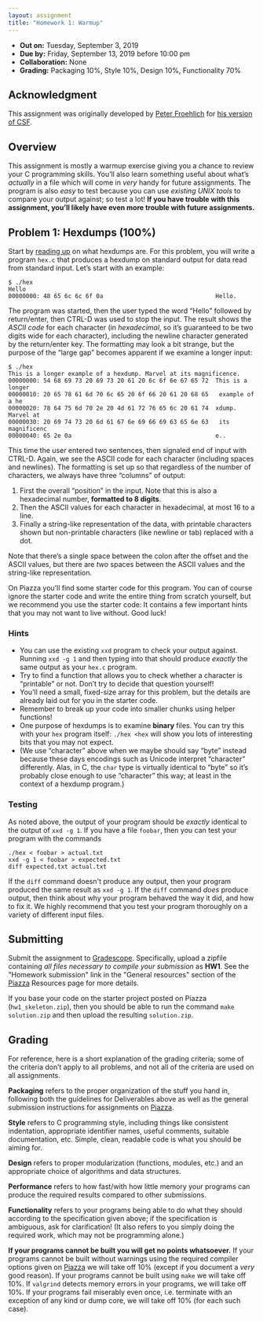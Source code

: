 ```yaml
---
layout: assignment
title: "Homework 1: Warmup"
---
```


-   **Out on:** Tuesday, September 3, 2019
-   **Due by:** Friday, September 13, 2019 before 10:00 pm
-   **Collaboration:** None
-   **Grading:** Packaging 10%, Style 10%, Design 10%, Functionality 70%

Acknowledgment
--------------

This assignment was originally developed by [Peter Froehlich](https://www.cs.jhu.edu/~phf) for [his version of CSF](https://www.cs.jhu.edu/~phf/2018/fall/cs229).

Overview
--------

This assignment is mostly a warmup exercise giving you a chance to
review your C programming skills. You’ll also learn something useful
about what’s *actually* in a file which will come in *very* handy for
future assignments. The program is also *easy* to test because you can
use *existing UNIX tools* to compare your output against; so test a lot!
**If you have trouble with this assignment, you’ll likely have even more
trouble with future assignments.**

Problem 1: Hexdumps (100%)
--------------------------

Start by [reading up](http://en.wikipedia.org/wiki/Hex_dump) on what
hexdumps are. For this problem, you will write a program `hex.c` that
produces a hexdump on standard output for data read from standard input.
Let’s start with an example:

    $ ./hex
    Hello
    00000000: 48 65 6c 6c 6f 0a                                Hello.

The program was started, then the user typed the word “Hello” followed
by return/enter, then CTRL-D was used to stop the input. The result
shows the *ASCII code* for each character (in *hexadecimal*, so it’s
guaranteed to be two digits wide for each character), including the
newline character generated by the return/enter key. The formatting may
look a bit strange, but the purpose of the “large gap” becomes apparent
if we examine a longer input:

    $ ./hex
    This is a longer example of a hexdump. Marvel at its magnificence.
    00000000: 54 68 69 73 20 69 73 20 61 20 6c 6f 6e 67 65 72  This is a longer
    00000010: 20 65 78 61 6d 70 6c 65 20 6f 66 20 61 20 68 65   example of a he
    00000020: 78 64 75 6d 70 2e 20 4d 61 72 76 65 6c 20 61 74  xdump. Marvel at
    00000030: 20 69 74 73 20 6d 61 67 6e 69 66 69 63 65 6e 63   its magnificenc
    00000040: 65 2e 0a                                         e..

This time the user entered two sentences, then signaled end of input
with CTRL-D. Again, we see the ASCII code for each character (including
spaces and newlines). The formatting is set up so that regardless of the
number of characters, we always have three “columns” of output:

1.  First the overall “position” in the input. Note that this is also a
    hexadecimal number, **formatted to 8 digits**.
2.  Then the ASCII values for each character in hexadecimal, at most 16
    to a line.
3.  Finally a string-like representation of the data, with printable
    characters shown but non-printable characters (like newline or tab)
    replaced with a dot.

Note that there’s a single space between the colon after the offset and
the ASCII values, but there are *two* spaces between the ASCII values
and the string-like representation.

On Piazza you’ll find some starter code for this program. You can of
course ignore the starter code and write the entire thing from scratch
yourself, but we recommend you use the starter code: It contains a few
important hints that you may not want to live without. Good luck!

### Hints

-   You can use the existing `xxd` program to check your output against.
    Running `xxd -g 1` and then typing into that should produce *exactly* the same
    output as your `hex.c` program.
-   Try to find a function that allows you to check whether a character
    is “printable” or not. Don’t try to decide that question yourself!
-   You’ll need a small, fixed-size array for this problem, but the
    details are already laid out for you in the starter code.
-   Remember to break up your code into smaller chunks using helper
    functions!
-   One purpose of hexdumps is to examine **binary** files. You can try
    this with your `hex` program itself: `./hex <hex` will show you lots
    of interesting bits that you may not expect.
-   (We use “character” above when we maybe should say “byte” instead
    because these days encodings such as Unicode interpret “character”
    differently. Alas, in C, the `char` type is virtually identical to
    “byte” so it’s probably close enough to use “character” this way; at
    least in the context of a hexdump program.)

### Testing

As noted above, the output of your program should be *exactly* identical to the
output of `xxd -g 1`.  If you have a file `foobar`, then you can test your program
with the commands

```
./hex < foobar > actual.txt
xxd -g 1 < foobar > expected.txt
diff expected.txt actual.txt
```

If the `diff` command doesn't produce any output, then your program produced
the same result as `xxd -g 1`.  If the `diff` command *does* produce output,
then think about why your program behaved the way it did, and how to
fix it.  We highly recommend that you test your program thoroughly on a
variety of different input files.

<!--
Deliverables
------------

Please follow the submission instructions as detailed on
[Piazza](http://piazza.com/jhu/fall2019/601229). Be sure to include a
`Makefile` that sets the appropriate compiler flags and builds the `hex`
program by default. **Finally, make sure to include your name and email
address in *every* file you turn in (well, in every file for which it
makes sense to do so anyway)!**
-->

Submitting
----------

Submit the assignment to [Gradescope](https://www.gradescope.com/courses/61318).  Specifically, upload a zipfile containing *all files necessary to compile your submission* as **HW1**.  See the "Homework submission" link in the "General resources" section of the [Piazza](http://piazza.com/jhu/fall2019/601229) Resources page for more details.

If you base your code on the starter project posted on Piazza (`hw1_skeleton.zip`), then you should be able to run the command `make solution.zip` and then upload the resulting `solution.zip`.

Grading
-------

For reference, here is a short explanation of the grading criteria; some
of the criteria don’t apply to all problems, and not all of the criteria
are used on all assignments.

**Packaging** refers to the proper organization of the stuff you hand
in, following both the guidelines for Deliverables above as well as the
general submission instructions for assignments on
[Piazza](http://piazza.com/jhu/fall2019/601229).

**Style** refers to C programming style, including things like
consistent indentation, appropriate identifier names, useful comments,
suitable documentation, etc. Simple, clean, readable code is what you
should be aiming for. <!-- Make sure you follow the style guide posted on
[Piazza](http://piazza.com/jhu/fall2019/601229)! -->

**Design** refers to proper modularization (functions, modules, etc.)
and an appropriate choice of algorithms and data structures.

**Performance** refers to how fast/with how little memory your programs
can produce the required results compared to other submissions.

**Functionality** refers to your programs being able to do what they
should according to the specification given above; if the specification
is ambiguous, ask for clarification! (It also refers to you simply doing
the required work, which may not be programming alone.)

**If your programs cannot be built you will get no points whatsoever.** If
your programs cannot be built without warnings using the required
compiler options given on
[Piazza](http://piazza.com/jhu/fall2019/601229) we will take off 10%
(except if you document a *very* good reason). If your programs cannot
be built using `make` we will take off 10%. If `valgrind` detects memory
errors in your programs, we will take off 10%. If your programs fail
miserably even once, i.e. terminate with an exception of any kind or
dump core, we will take off 10% (for each such case).
